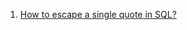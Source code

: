  1. [How to escape a single quote in SQL?]
 
[How to escape a single quote in SQL?]: https://stackoverflow.com/questions/1586560/how-do-i-escape-a-single-quote-in-sql-server

